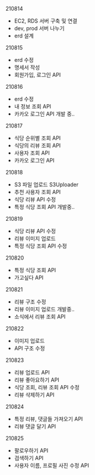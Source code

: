 210814
- EC2, RDS 서버 구축 및 연결
- dev, prod 서버 나누기
- erd 설계

210815
- erd 수정
- 명세서 작성
- 회원가입, 로그인 API

210816
- erd 수정
- 내 정보 조회 API
- 카카오 로그인 API 개발 중..

210817 
- 식당 순위별 조회 API
- 식당의 리뷰 조회 API
- 사용자 조회 API
- 카카오 로그인 API

210818
- S3 파일 업로드 S3Uploader
- 추천 사용자 조회 API
- 식당 리뷰 API 수정
- 특정 식당 조회 API 개발중..

210819
- 식당 리뷰 API 수정
- 리뷰 이미지 업로드
- 특정 식당 조회 API 수정

210820
- 특정 식당 조회 API
- 가고싶다 API

210821
- 리뷰 구조 수정
- 리뷰 이미지 업로드 개발중..
- 소식에서 리뷰 조회 API

210822
- 이미지 업로드 
- API 구조 수정

210823
- 리뷰 업로드 API
- 리뷰 좋아요하기 API
- 식당 조회, 리뷰 조회 API 수정
- 리뷰 삭제하기 API

210824
- 특정 리뷰, 댓글들 가져오기 API
- 리뷰 댓글 달기 API

210825
- 팔로우하기 API
- 검색하기 API
- 사용자 이름, 프로필 사진 수정 API
